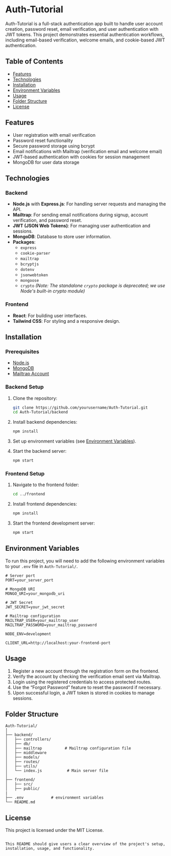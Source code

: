 # Auth-Tutorial

Auth-Tutorial is a full-stack authentication app built to handle user account creation, password reset, email verification, and user authentication with JWT tokens. This project demonstrates essential authentication workflows, including email-based verification, welcome emails, and cookie-based JWT authentication.

## Table of Contents

- [Features](#features)
- [Technologies](#technologies)
- [Installation](#installation)
- [Environment Variables](#environment-variables)
- [Usage](#usage)
- [Folder Structure](#folder-structure)
- [License](#license)

## Features

- User registration with email verification
- Password reset functionality
- Secure password storage using bcrypt
- Email notifications with Mailtrap (verification email and welcome email)
- JWT-based authentication with cookies for session management
- MongoDB for user data storage

## Technologies

### Backend

- **Node.js** with **Express.js**: For handling server requests and managing the API.
- **Mailtrap**: For sending email notifications during signup, account verification, and password reset.
- **JWT (JSON Web Tokens)**: For managing user authentication and sessions.
- **MongoDB**: Database to store user information.
- **Packages**:
  - `express`
  - `cookie-parser`
  - `mailtrap`
  - `bcryptjs`
  - `dotenv`
  - `jsonwebtoken`
  - `mongoose`
  - `crypto` _(Note: The standalone `crypto` package is deprecated; we use Node's built-in crypto module)_

### Frontend

- **React**: For building user interfaces.
- **Tailwind CSS**: For styling and a responsive design.

## Installation

### Prerequisites

- [Node.js](https://nodejs.org/)
- [MongoDB](https://www.mongodb.com/)
- [Mailtrap Account](https://mailtrap.io/)

### Backend Setup

1. Clone the repository:

   ```bash
   git clone https://github.com/yourusername/Auth-Tutorial.git
   cd Auth-Tutorial/backend
   ```

2. Install backend dependencies:

   ```bash
   npm install
   ```

3. Set up environment variables (see [Environment Variables](#environment-variables)).

4. Start the backend server:

   ```bash
   npm start
   ```

### Frontend Setup

1. Navigate to the frontend folder:

   ```bash
   cd ../frontend
   ```

2. Install frontend dependencies:

   ```bash
   npm install
   ```

3. Start the frontend development server:

   ```bash
   npm start
   ```

## Environment Variables

To run this project, you will need to add the following environment variables to your `.env` file in `Auth-Tutorial/`.

```plaintext
# Server port
PORT=your_server_port

# MongoDB URI
MONGO_URI=your_mongodb_uri

# JWT Secret
JWT_SECRET=your_jwt_secret

# Mailtrap configuration
MAILTRAP_USER=your_mailtrap_user
MAILTRAP_PASSWORD=your_mailtrap_password

NODE_ENV=development

CLIENT_URL=http://localhost:your-frontend-port

```

## Usage

1. Register a new account through the registration form on the frontend.
2. Verify the account by checking the verification email sent via Mailtrap.
3. Login using the registered credentials to access protected routes.
4. Use the “Forgot Password” feature to reset the password if necessary.
5. Upon successful login, a JWT token is stored in cookies to manage sessions.

## Folder Structure

```plaintext
Auth-Tutorial/
│
├── backend/
│   ├── controllers/
│   ├── db/
│   ├── mailtrap          # Mailtrap configuration file
│   ├── middleware
│   ├── models/
│   ├── routes/
│   ├── utils/
│   └── index.js           # Main server file
│
├── frontend/
│   ├── src/
│   ├── public/
|
├── .env            # environment variables 
└── README.md
```

## License

This project is licensed under the MIT License.
```

This README should give users a clear overview of the project's setup, installation, usage, and functionality.

